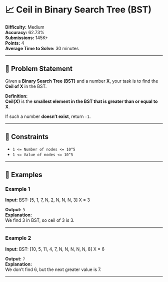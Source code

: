 # 📈 Ceil in Binary Search Tree (BST)

**Difficulty:** Medium  
**Accuracy:** 62.73%  
**Submissions:** 145K+  
**Points:** 4  
**Average Time to Solve:** 30 minutes

---

## 🧠 Problem Statement

Given a **Binary Search Tree (BST)** and a number **X**, your task is to find the **Ceil of X** in the BST.

**Definition:**  
**Ceil(X)** is the **smallest element in the BST that is greater than or equal to X**.

If such a number **doesn’t exist**, return `-1`.

---

## 🧾 Constraints

- `1 <= Number of nodes <= 10^5`
- `1 <= Value of nodes <= 10^5`

---

## 🧪 Examples

### Example 1
**Input:**
BST: [5, 1, 7, N, 2, N, N, N, 3]
X = 3

**Output:** `3`  
**Explanation:**  
We find 3 in BST, so ceil of 3 is 3.

---

### Example 2
**Input:**
BST: [10, 5, 11, 4, 7, N, N, N, N, N, 8]
X = 6

**Output:** `7`  
**Explanation:**  
We don't find 6, but the next greater value is 7.

---